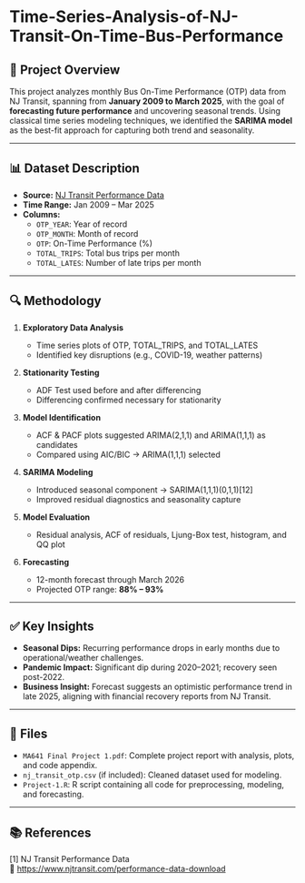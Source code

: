 # Time-Series-Analysis-of-NJ-Transit-On-Time-Bus-Performance

## 📌 Project Overview

This project analyzes monthly Bus On-Time Performance (OTP) data from NJ Transit, spanning from **January 2009 to March 2025**, with the goal of **forecasting future performance** and uncovering seasonal trends. Using classical time series modeling techniques, we identified the **SARIMA model** as the best-fit approach for capturing both trend and seasonality.

---

## 📊 Dataset Description

- **Source:** [NJ Transit Performance Data](https://www.njtransit.com/performance-data-download)  
- **Time Range:** Jan 2009 – Mar 2025  
- **Columns:**
  - `OTP_YEAR`: Year of record  
  - `OTP_MONTH`: Month of record  
  - `OTP`: On-Time Performance (%)  
  - `TOTAL_TRIPS`: Total bus trips per month  
  - `TOTAL_LATES`: Number of late trips per month  

---

## 🔍 Methodology

1. **Exploratory Data Analysis**
   - Time series plots of OTP, TOTAL_TRIPS, and TOTAL_LATES
   - Identified key disruptions (e.g., COVID-19, weather patterns)

2. **Stationarity Testing**
   - ADF Test used before and after differencing
   - Differencing confirmed necessary for stationarity

3. **Model Identification**
   - ACF & PACF plots suggested ARIMA(2,1,1) and ARIMA(1,1,1) as candidates
   - Compared using AIC/BIC → ARIMA(1,1,1) selected

4. **SARIMA Modeling**
   - Introduced seasonal component → SARIMA(1,1,1)(0,1,1)[12]
   - Improved residual diagnostics and seasonality capture

5. **Model Evaluation**
   - Residual analysis, ACF of residuals, Ljung-Box test, histogram, and QQ plot

6. **Forecasting**
   - 12-month forecast through March 2026
   - Projected OTP range: **88% – 93%**

---

## ✅ Key Insights

- **Seasonal Dips:** Recurring performance drops in early months due to operational/weather challenges.
- **Pandemic Impact:** Significant dip during 2020–2021; recovery seen post-2022.
- **Business Insight:** Forecast suggests an optimistic performance trend in late 2025, aligning with financial recovery reports from NJ Transit.

---

## 📁 Files

- `MA641 Final Project 1.pdf`: Complete project report with analysis, plots, and code appendix.
- `nj_transit_otp.csv` (if included): Cleaned dataset used for modeling.
- `Project-1.R`: R script containing all code for preprocessing, modeling, and forecasting.

---

## 📚 References

[1] NJ Transit Performance Data  
🔗 https://www.njtransit.com/performance-data-download
